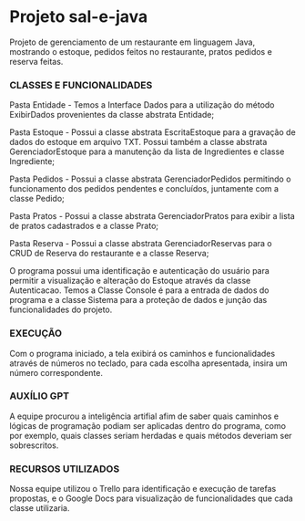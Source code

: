 # Projeto sal-e-java
Projeto de gerenciamento de um restaurante em linguagem Java, mostrando o estoque, pedidos feitos no restaurante, pratos pedidos e reserva feitas.

### CLASSES E FUNCIONALIDADES
Pasta Entidade - Temos a Interface Dados para a utilização do método ExibirDados provenientes da classe abstrata Entidade;

Pasta Estoque - Possui a classe abstrata EscritaEstoque para a gravação de dados do estoque em arquivo TXT. Possui também a classe abstrata GerenciadorEstoque para a manutenção da lista de Ingredientes e classe Ingrediente;

Pasta Pedidos - Possui a classe abstrata GerenciadorPedidos permitindo o funcionamento dos pedidos pendentes e concluídos, juntamente com a classe Pedido;

Pasta Pratos - Possui a classe abstrata GerenciadorPratos para exibir a lista de pratos cadastrados e a classe Prato;

Pasta Reserva - Possui a classe abstrata GerenciadorReservas para o CRUD de Reserva do restaurante e a classe Reserva;

O programa possui uma identificação e autenticação do usuário para permitir a visualização e alteração do Estoque através da classe Autenticacao. Temos a Classe Console é para a entrada de dados do programa e a classe Sistema para a proteção de dados e junção das funcionalidades do projeto. 

### EXECUÇÃO
Com o programa iniciado, a tela exibirá os caminhos e funcionalidades através de números no teclado, para cada escolha apresentada, insira um número correspondente.

### AUXÍLIO GPT
A equipe procurou a inteligência artifial afim de saber quais caminhos e lógicas de programação podiam ser aplicadas dentro do programa, como por exemplo, quais classes seriam herdadas e quais métodos deveriam ser sobrescritos.

### RECURSOS UTILIZADOS
Nossa equipe utilizou o Trello para identificação e execução de tarefas propostas, e o Google Docs para visualização de funcionalidades que cada classe utilizaria.

